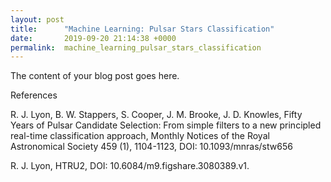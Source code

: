 ```yaml
---
layout: post
title:      "Machine Learning: Pulsar Stars Classification"
date:       2019-09-20 21:14:38 +0000
permalink:  machine_learning_pulsar_stars_classification
---
```



The content of your blog post goes here.

References

R. J. Lyon, B. W. Stappers, S. Cooper, J. M. Brooke, J. D. Knowles, Fifty Years of Pulsar Candidate Selection: From simple filters to a new principled real-time classification approach, Monthly Notices of the Royal Astronomical Society 459 (1), 1104-1123, DOI: 10.1093/mnras/stw656

R. J. Lyon, HTRU2, DOI: 10.6084/m9.figshare.3080389.v1.
